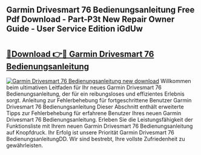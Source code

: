 ## Garmin Drivesmart 76 Bedienungsanleitung Free Pdf Download - Part-P3t New Repair Owner Guide - User Service Edition iGdUw

# <h2><a href="http://df13v4.blite.top/?on=Garmin+Drivesmart+76+Bedienungsanleitung">🔗Download 👉🔴 Garmin Drivesmart 76 Bedienungsanleitung</a></h2>

[![Garmin Drivesmart 76 Bedienungsanleitung new download](https://i.imgur.com/lujVjoI.png)](http://df13v4.blite.top/?on=Garmin+Drivesmart+76+Bedienungsanleitung)
Willkommen beim ultimativen Leitfaden für Ihr neues Garmin Drivesmart 76 Bedienungsanleitung, der für ein reibungsloses und effizientes Erlebnis sorgt. Anleitung zur Fehlerbehebung für fortgeschrittene Benutzer Garmin Drivesmart 76 Bedienungsanleitung Dieser Abschnitt enthält erweiterte Tipps zur Fehlerbehebung für erfahrene Benutzer Ihres neuen Garmin Drivesmart 76 Bedienungsanleitung. Erleben Sie die Leistungsfähigkeit der Funktionsliste mit Ihrem neuen Garmin Drivesmart 76 Bedienungsanleitung auf Knopfdruck. Ihr Erfolg ist unsere Priorität Garmin Drivesmart 76 BedienungsanleitungDD. Wir sind bestrebt, Ihre vollste Zufriedenheit zu gewährleisten.
